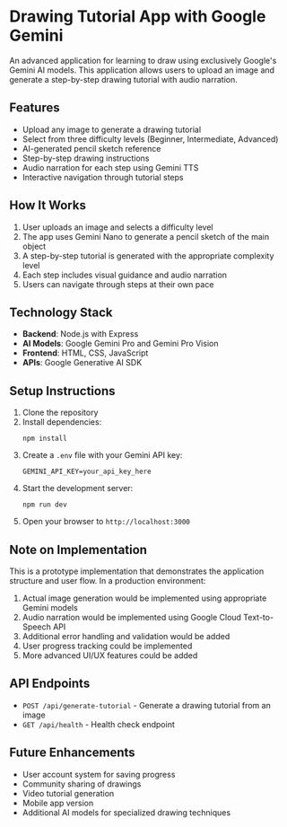 # Drawing Tutorial App with Google Gemini

An advanced application for learning to draw using exclusively Google's Gemini AI models. This application allows users to upload an image and generate a step-by-step drawing tutorial with audio narration.

## Features

- Upload any image to generate a drawing tutorial
- Select from three difficulty levels (Beginner, Intermediate, Advanced)
- AI-generated pencil sketch reference
- Step-by-step drawing instructions
- Audio narration for each step using Gemini TTS
- Interactive navigation through tutorial steps

## How It Works

1. User uploads an image and selects a difficulty level
2. The app uses Gemini Nano to generate a pencil sketch of the main object
3. A step-by-step tutorial is generated with the appropriate complexity level
4. Each step includes visual guidance and audio narration
5. Users can navigate through steps at their own pace

## Technology Stack

- **Backend**: Node.js with Express
- **AI Models**: Google Gemini Pro and Gemini Pro Vision
- **Frontend**: HTML, CSS, JavaScript
- **APIs**: Google Generative AI SDK

## Setup Instructions

1. Clone the repository
2. Install dependencies:
   ```
   npm install
   ```
3. Create a `.env` file with your Gemini API key:
   ```
   GEMINI_API_KEY=your_api_key_here
   ```
4. Start the development server:
   ```
   npm run dev
   ```
5. Open your browser to `http://localhost:3000`

## Note on Implementation

This is a prototype implementation that demonstrates the application structure and user flow. In a production environment:

1. Actual image generation would be implemented using appropriate Gemini models
2. Audio narration would be implemented using Google Cloud Text-to-Speech API
3. Additional error handling and validation would be added
4. User progress tracking could be implemented
5. More advanced UI/UX features could be added

## API Endpoints

- `POST /api/generate-tutorial` - Generate a drawing tutorial from an image
- `GET /api/health` - Health check endpoint

## Future Enhancements

- User account system for saving progress
- Community sharing of drawings
- Video tutorial generation
- Mobile app version
- Additional AI models for specialized drawing techniques